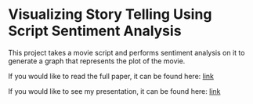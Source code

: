 # Visualizing Story Telling Using Script Sentiment Analysis

This project takes a movie script and performs sentiment analysis on it to generate a graph that represents the plot of the movie.

If you would like to read the full paper, it can be found here: [link](https://github.com/JohnHenry-Ward/Script-Sentiment-Analysis/blob/main/Paper.pdf)

If you would like to see my presentation, it can be found here: [link](Presentation.pdf)
